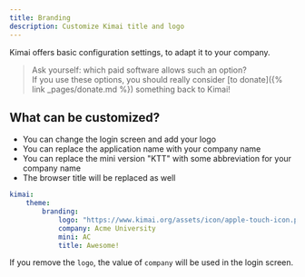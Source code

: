 ```yaml
---
title: Branding
description: Customize Kimai title and logo
---
```


Kimai offers basic configuration settings, to adapt it to your company.

> Ask yourself: which paid software allows such an option?   
> If you use these options, you should really consider [to donate]({% link _pages/donate.md %}) something back to Kimai!

## What can be customized?

- You can change the login screen and add your logo
- You can replace the application name with your company name
- You can replace the mini version "KTT" with some abbreviation for your company name
- The browser title will be replaced as well

```yaml
kimai:
    theme:
        branding:
            logo: "https://www.kimai.org/assets/icon/apple-touch-icon.png"
            company: Acme University
            mini: AC
            title: Awesome!
```

If you remove the `logo`, the value of `company` will be used in the login screen.
